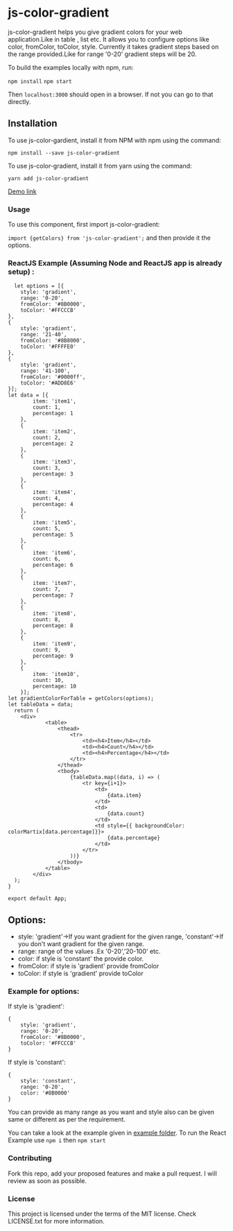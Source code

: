 # js-color-gradient

js-color-gradient helps you give gradient colors for your web application.Like in table , list etc.
It allows you to configure options like color, fromColor, toColor, style.
Currently it takes gradient steps based on the range provided.Like for range '0-20' gradient steps will be 20.

To build the examples locally with npm, run:

`npm install`
`npm start`

Then `localhost:3000` should open in a browser. If not you can go to that directly.

## Installation
To use js-color-gardient, install it from NPM with npm using the command:

`npm install --save js-color-gradient`

To use js-color-gradient, install it from yarn using the command:

`yarn add js-color-gradient`

[Demo link](https://kumarisoni.github.io/js-color-gradient/)

### Usage
To use this component, first import js-color-gradient:

`import {getColors} from 'js-color-gradient';`
and then provide it the options.

### ReactJS Example (Assuming Node and ReactJS app is already setup) :

```function App() {
  let options = [{
    style: 'gradient',
    range: '0-20',
    fromColor: '#8B0000',
    toColor: '#FFCCCB'
},
{
    style: 'gradient',
    range: '21-40',
    fromColor: '#8B8000',
    toColor: '#FFFFE0'
},
{
    style: 'gradient',
    range: '41-100',
    fromColor: '#0000ff',
    toColor: '#ADD8E6'
}];
let data = [{
        item: 'item1',
        count: 1,
        percentage: 1
    },
    {
        item: 'item2',
        count: 2,
        percentage: 2 
    },
    {
        item: 'item3',
        count: 3,
        percentage: 3
    },
    {
        item: 'item4',
        count: 4,
        percentage: 4
    },
    {
        item: 'item5',
        count: 5,
        percentage: 5
    },
    {
        item: 'item6',
        count: 6,
        percentage: 6
    },
    {
        item: 'item7',
        count: 7,
        percentage: 7
    },
    {
        item: 'item8',
        count: 8,
        percentage: 8
    },
    {
        item: 'item9',
        count: 9,
        percentage: 9
    },
    {
        item: 'item10',
        count: 10,
        percentage: 10
    }];
let gradientColorForTable = getColors(options);
let tableData = data;
  return (
    <div>
            <table>
                <thead>
                    <tr>
                        <td><h4>Item</h4></td>
                        <td><h4>Count</h4></td>
                        <td><h4>Percentage</h4></td>
                    </tr>
                </thead>
                <tbody>
                    {tableData.map((data, i) => (
                        <tr key={i+1}>
                            <td>
                                {data.item}
                            </td>
                            <td>
                                {data.count}
                            </td>
                            <td style={{ backgroundColor: colorMartix[data.percentage]}}>
                                {data.percentage}
                            </td>
                        </tr>
                    ))}
                </tbody>
            </table>
        </div>
  );
}

export default App;
```

## Options:

- style: 'gradient'->If you want gradient for the given range, 'constant'->If you don't want
gradient for the given range.
- range: range of the values .Ex '0-20','20-100' etc.
- color: if style is 'constant' the provide color.
- fromColor: if style is 'gradient' provide fromColor
- toColor: if style is 'gradient' provide toColor

### Example for options:
If style is 'gradient':

```options object should be in below format
{
    style: 'gradient',
    range: '0-20',
    fromColor: '#8B0000',
    toColor: '#FFCCCB'
}
```

If style is 'constant':

```options object should be in below format
{
    style: 'constant',
    range: '0-20',
    color: '#8B0000'
}
```

You can provide as many range as you want and style also can be given same or different as per the requirement.

You can take a look at the example given in [example folder](/example/). To run the React Example use `npm i` then `npm start`

### Contributing
Fork this repo, add your proposed features and make a pull request. I will review as soon as possible.

### License
This project is licensed under the terms of the MIT license. Check LICENSE.txt for more information.
